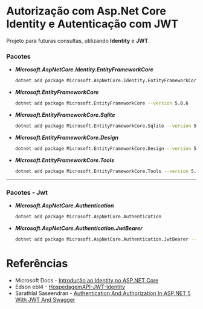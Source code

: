 # Autorização com Asp.Net Core Identity e Autenticação com JWT

Projeto para futuras consultas, utilizando **Identity** e **JWT**.

### Pacotes

* ***Microsoft.AspNetCore.Identity.EntityFrameworkCore***
    ```sh
    dotnet add package Microsoft.AspNetCore.Identity.EntityFrameworkCore --version 5.0.6
    ```

* ***Microsoft.EntityFrameworkCore***
    ```sh
    dotnet add package Microsoft.EntityFrameworkCore --version 5.0.6
    ```

* ***Microsoft.EntityFrameworkCore.Sqlite***
    ```sh
    dotnet add package Microsoft.EntityFrameworkCore.Sqlite --version 5.0.6
    ```
  
* ***Microsoft.EntityFrameworkCore.Design***
    ```sh
    dotnet add package Microsoft.EntityFrameworkCore.Design --version 5.0.6
    ```
* ***Microsoft.EntityFrameworkCore.Tools***
    ```sh
    dotnet add package Microsoft.EntityFrameworkCore.Tools --version 5.0.6
    ```

---
### Pacotes - Jwt

* ***Microsoft.AspNetCore.Authentication***
    ```sh
    dotnet add package Microsoft.AspNetCore.Authentication
    ```

* ***Microsoft.AspNetCore.Authentication.JwtBearer***
    ```sh
    dotnet add package Microsoft.AspNetCore.Authentication.JwtBearer --version 5.0.6
    ```


# Referências 

* Microsoft Docs - [Introdução ao Identity no ASP.NET Core](https://docs.microsoft.com/pt-br/aspnet/core/security/authentication/identity?view=aspnetcore-5.0&tabs=netcore-cli)
* Edson ebl4 - [HospedagemAPI-JWT-Identity](https://github.com/ebl4/HospedagemAPI-JWT-Identity)
* Sarathlal Saseendran - [Authentication And Authorization In ASP.NET 5 With JWT And Swagger](https://www.c-sharpcorner.com/article/authentication-and-authorization-in-asp-net-5-with-jwt-and-swagger/)
